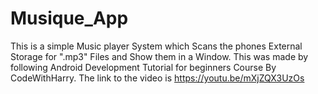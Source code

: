 # Musique_App
This is a simple Music player System which Scans the phones External Storage for ".mp3" Files and Show them in a Window.
This was made by following Android Development Tutorial for beginners Course By CodeWithHarry.
The link to the video is https://youtu.be/mXjZQX3UzOs

